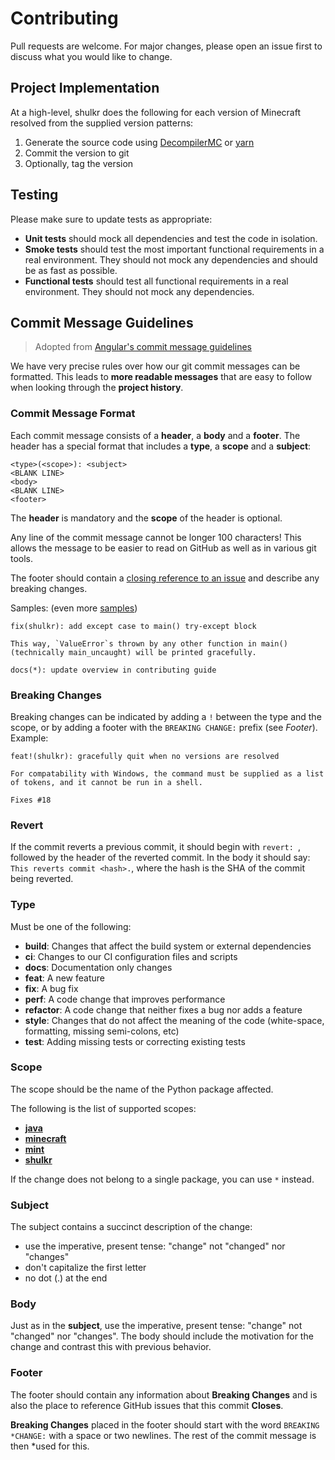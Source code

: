 # Contributing

Pull requests are welcome. For major changes, please open an issue first to
discuss what you would like to change.

## Project Implementation

At a high-level, shulkr does the following for each version of Minecraft
resolved from the supplied version patterns:
1. Generate the source code using [DecompilerMC] or [yarn]
2. Commit the version to git
3. Optionally, tag the version
## Testing

Please make sure to update tests as appropriate:
- **Unit tests** should mock all dependencies and test the code in isolation.
- **Smoke tests** should test the most important functional requirements in a
  real environment. They should not mock any dependencies and should be as fast
  as possible.
- **Functional tests** should test all functional requirements in a real
  environment. They should not mock any dependencies.

## Commit Message Guidelines

> Adopted from [Angular's commit message guidelines]

We have very precise rules over how our git commit messages can be formatted.
This leads to **more readable messages** that are easy to follow when looking
through the **project history**.

### Commit Message Format

Each commit message consists of a **header**, a **body** and a **footer**. The
header has a special format that includes a **type**, a **scope** and a
**subject**:

```
<type>(<scope>): <subject>
<BLANK LINE>
<body>
<BLANK LINE>
<footer>
```

The **header** is mandatory and the **scope** of the header is optional.

Any line of the commit message cannot be longer 100 characters! This allows the
message to be easier to read on GitHub as well as in various git tools.

The footer should contain a [closing reference to an issue] and describe any
breaking changes.

Samples: (even more [samples])

```
fix(shulkr): add except case to main() try-except block

This way, `ValueError`s thrown by any other function in main()
(technically main_uncaught) will be printed gracefully.
```
```
docs(*): update overview in contributing guide
```

### Breaking Changes

Breaking changes can be indicated by adding a `!` between the type and the
scope, or by adding a footer with the `BREAKING CHANGE:` prefix (see *Footer*).
Example:

```
feat!(shulkr): gracefully quit when no versions are resolved

For compatability with Windows, the command must be supplied as a list
of tokens, and it cannot be run in a shell.

Fixes #18
```

### Revert

If the commit reverts a previous commit, it should begin with `revert: `,
followed by the header of the reverted commit. In the body it should say: `This
reverts commit <hash>.`, where the hash is the SHA of the commit being reverted.

### Type

Must be one of the following:

* **build**: Changes that affect the build system or external dependencies
* **ci**: Changes to our CI configuration files and scripts
* **docs**: Documentation only changes
* **feat**: A new feature
* **fix**: A bug fix
* **perf**: A code change that improves performance
* **refactor**: A code change that neither fixes a bug nor adds a feature
* **style**: Changes that do not affect the meaning of the code (white-space,
  formatting, missing semi-colons, etc)
* **test**: Adding missing tests or correcting existing tests

### Scope

The scope should be the name of the Python package affected.

The following is the list of supported scopes:

* [**java**](../java)
* [**minecraft**](../minecraft)
* [**mint**](../mint)
* [**shulkr**](../shulkr)

If the change does not belong to a single package, you can use `*` instead.

### Subject

The subject contains a succinct description of the change:

* use the imperative, present tense: "change" not "changed" nor "changes"
* don't capitalize the first letter
* no dot (.) at the end

### Body

Just as in the **subject**, use the imperative, present tense: "change" not
"changed" nor "changes". The body should include the motivation for the change
and contrast this with previous behavior.

### Footer

The footer should contain any information about **Breaking Changes** and is also
the place to reference GitHub issues that this commit **Closes**.

**Breaking Changes** placed in the footer should start with the word `BREAKING
*CHANGE:` with a space or two newlines. The rest of the commit message is then
*used for this.

[DecompilerMC]: https://github.com/hube12/DecompilerMC
[yarn]: https://github.com/FabricMC/yarn
[Angular's commit message guidelines]: https://github.com/angular/angular/blob/main/CONTRIBUTING.md
[closing reference to an issue]: https://help.github.com/articles/closing-issues-via-commit-messages
[samples]: https://github.com/clabe45/shulkr/commits/main
